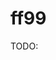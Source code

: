 # ff99

TODO:

<!-- REFERENCES -->

[^wang2000how]: Wang, J., Cieplak, P., & Kollman, P. A. (2000). How well does a restrained electrostatic potential (RESP) model perform in calculating conformational energies of organic and biological molecules?. Journal of computational chemistry, 21(12), 1049-1074. DOI: [10.1002/1096-987X(200009)21:12<1049::AID-JCC3>3.0.CO;2-F](https://doi.org/10.1002/1096-987X(200009)21:12<1049::AID-JCC3>3.0.CO;2-F)
